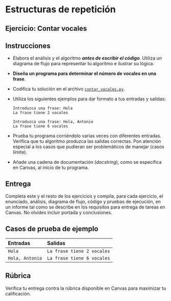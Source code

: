 # Estructuras de repetición
## Ejercicio: Contar vocales


## Instrucciones
- Elabora el análisis y el algoritmo ***antes de escribir el código***. Utiliza un diagrama de flujo para representar tu algoritmo e ilustrar su lógica.

- **Diseña un programa para determinar el número de vocales en una frase**.

- Codifica tu solución en el archivo [`contar_vocales.py`](/contar_vocales.py).
   
- Utiliza los siguientes ejemplos para dar formato a tus entradas y salidas:

  ```
  Introduzca una frase: Hola
  La frase tiene 2 vocales
    
  Introduzca una frase: Hola, Antonio
  La frase tiene 6 vocales
  ```
  
- Prueba tu programa corriéndolo varias veces con diferentes entradas. Verifica que tu algoritmo produzca las salidas correctas. Pon atención especial a los casos que pudieran ser problemáticos de manejar (casos límite).

- Añade una cadena de documentación (*docstring*), como se especifica en Canvas, al inicio de tu programa.
  
## Entrega
Completa este y el resto de los ejercicios y compila, para cada ejercicio, el enunciado, análisis, diagrama de flujo, código y pruebas de ejecución, en un informe tal como se describe en los requisitos para entrega de tareas en Canvas. No olvides incluir portada y conclusiones.

## Casos de prueba de ejemplo
| Entradas | Salidas |
|:---------|:--------|
| `Hola` | `La frase tiene 2 vocales` |
| `Hola, Antonio` | `La frase tiene 6 vocales` |

## Rúbrica
Verifica tu entrega contra la rúbrica disponible en Canvas para maximizar tu calificación.